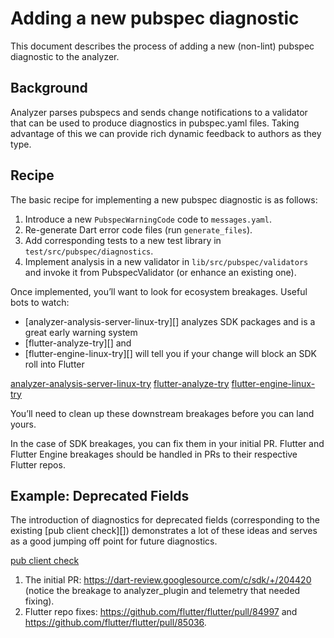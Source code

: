 # Adding a new pubspec diagnostic

This document describes the process of adding a new (non-lint) pubspec
diagnostic to the analyzer.

## Background

Analyzer parses pubspecs and sends change notifications to a validator that can
be used to produce diagnostics in pubspec.yaml files. Taking advantage of this
we can provide rich dynamic feedback to authors as they type.

## Recipe

The basic recipe for implementing a new pubspec diagnostic is as follows:

1. Introduce a new `PubspecWarningCode` code to `messages.yaml`.
2. Re-generate Dart error code files (run `generate_files`).
3. Add corresponding tests to a new test library in
   `test/src/pubspec/diagnostics`.
4. Implement analysis in a new validator in `lib/src/pubspec/validators` and
   invoke it from PubspecValidator (or enhance an existing one).

Once implemented, you’ll want to look for ecosystem breakages. Useful bots to
watch:

* [analyzer-analysis-server-linux-try][]
  analyzes SDK packages and is a great early warning system
* [flutter-analyze-try][] and
* [flutter-engine-linux-try][]
  will tell you if your change will block an SDK roll into Flutter

[analyzer-analysis-server-linux-try](https://ci.chromium.org/p/dart/builders/ci.sandbox/analyzer-analysis-server-linux)
[flutter-analyze-try](https://ci.chromium.org/p/dart/builders/ci.sandbox/flutter-analyze)
[flutter-engine-linux-try](https://ci.chromium.org/p/dart/builders/ci.sandbox/flutter-engine-linux)

You’ll need to clean up these downstream breakages before you can land yours.

In the case of SDK breakages, you can fix them in your initial PR. Flutter and
Flutter Engine breakages should be handled in PRs to their respective Flutter
repos.

## Example: Deprecated Fields

The introduction of diagnostics for deprecated fields (corresponding to the
existing [pub client check][]) demonstrates a lot of these ideas and serves as a
good jumping off point for future diagnostics.

[pub client check](https://github.com/dart-lang/pub/blob/ab41ef0aaef7a20f759c6147aa8121a1396ee589/lib/src/validator/deprecated_fields.dart#L18-L35)

1. The initial PR: https://dart-review.googlesource.com/c/sdk/+/204420 (notice 
   the breakage to analyzer_plugin and telemetry that needed fixing).
2. Flutter repo fixes: https://github.com/flutter/flutter/pull/84997 and 
   https://github.com/flutter/flutter/pull/85036.
